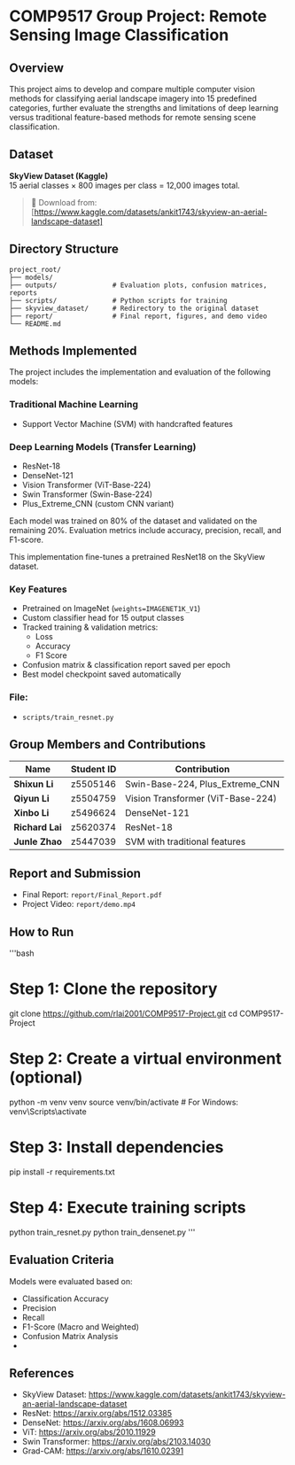 # COMP9517 Group Project: Remote Sensing Image Classification

## Overview 
This project aims to develop and compare multiple computer vision methods for classifying aerial landscape imagery into 15 predefined categories, further evaluate the strengths and limitations of deep learning versus traditional feature-based methods for remote sensing scene classification.

## Dataset
**SkyView Dataset (Kaggle)**  
15 aerial classes × 800 images per class = 12,000 images total.

> 🔗 Download from: [https://www.kaggle.com/datasets/ankit1743/skyview-an-aerial-landscape-dataset]

## Directory Structure
```
project_root/
├── models/               
├── outputs/              # Evaluation plots, confusion matrices, reports
├── scripts/              # Python scripts for training
├── skyview_dataset/      # Redirectory to the original dataset
├── report/               # Final report, figures, and demo video
└── README.md
```
## Methods Implemented
The project includes the implementation and evaluation of the following models:

### Traditional Machine Learning
- Support Vector Machine (SVM) with handcrafted features

### Deep Learning Models (Transfer Learning)
- ResNet-18
- DenseNet-121
- Vision Transformer (ViT-Base-224)
- Swin Transformer (Swin-Base-224)
- Plus_Extreme_CNN (custom CNN variant)

Each model was trained on 80% of the dataset and validated on the remaining 20%. Evaluation metrics include accuracy, precision, recall, and F1-score.

This implementation fine-tunes a pretrained ResNet18 on the SkyView dataset.

### Key Features
- Pretrained on ImageNet (`weights=IMAGENET1K_V1`)
- Custom classifier head for 15 output classes
- Tracked training & validation metrics:
  - Loss
  - Accuracy
  - F1 Score
- Confusion matrix & classification report saved per epoch
- Best model checkpoint saved automatically

### File:
- `scripts/train_resnet.py`

## Group Members and Contributions

| Name           | Student ID | Contribution                          |
|----------------|------------|----------------------------------------|
| **Shixun Li**  | z5505146   | Swin-Base-224, Plus_Extreme_CNN       |
| **Qiyun Li**   | z5504759   | Vision Transformer (ViT-Base-224)     |
| **Xinbo Li**   | z5496624   | DenseNet-121                          |
| **Richard Lai**| z5620374   | ResNet-18                             |
| **Junle Zhao** | z5447039   | SVM with traditional features         |   

## Report and Submission
- Final Report: `report/Final_Report.pdf`
- Project Video: `report/demo.mp4`

## How to Run

'''bash
# Step 1: Clone the repository
git clone https://github.com/rlai2001/COMP9517-Project.git
cd COMP9517-Project

# Step 2: Create a virtual environment (optional)
python -m venv venv
source venv/bin/activate  # For Windows: venv\\Scripts\\activate

# Step 3: Install dependencies
pip install -r requirements.txt

# Step 4: Execute training scripts
python train_resnet.py
python train_densenet.py
'''

## Evaluation Criteria

Models were evaluated based on:
- Classification Accuracy
- Precision
- Recall
- F1-Score (Macro and Weighted)
- Confusion Matrix Analysis
- 
## References
- SkyView Dataset: https://www.kaggle.com/datasets/ankit1743/skyview-an-aerial-landscape-dataset  
- ResNet: https://arxiv.org/abs/1512.03385  
- DenseNet: https://arxiv.org/abs/1608.06993  
- ViT: https://arxiv.org/abs/2010.11929  
- Swin Transformer: https://arxiv.org/abs/2103.14030  
- Grad-CAM: https://arxiv.org/abs/1610.02391  
